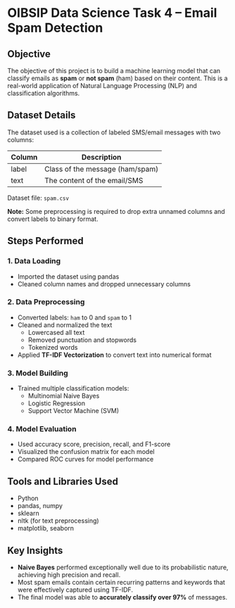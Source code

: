 # OIBSIP Data Science Task 4 – Email Spam Detection

## Objective
The objective of this project is to build a machine learning model that can classify emails as **spam** or **not spam** (ham) based on their content. This is a real-world application of Natural Language Processing (NLP) and classification algorithms.

## Dataset Details

The dataset used is a collection of labeled SMS/email messages with two columns:

| Column | Description                      |
|--------|----------------------------------|
| label  | Class of the message (ham/spam)  |
| text   | The content of the email/SMS     |

Dataset file: `spam.csv`

**Note:** Some preprocessing is required to drop extra unnamed columns and convert labels to binary format.

## Steps Performed

### 1. Data Loading
- Imported the dataset using pandas
- Cleaned column names and dropped unnecessary columns

### 2. Data Preprocessing
- Converted labels: `ham` to 0 and `spam` to 1
- Cleaned and normalized the text
  - Lowercased all text
  - Removed punctuation and stopwords
  - Tokenized words
- Applied **TF-IDF Vectorization** to convert text into numerical format

### 3. Model Building
- Trained multiple classification models:
  - Multinomial Naive Bayes
  - Logistic Regression
  - Support Vector Machine (SVM)

### 4. Model Evaluation
- Used accuracy score, precision, recall, and F1-score
- Visualized the confusion matrix for each model
- Compared ROC curves for model performance

## Tools and Libraries Used

- Python
- pandas, numpy
- sklearn
- nltk (for text preprocessing)
- matplotlib, seaborn

## Key Insights

- **Naive Bayes** performed exceptionally well due to its probabilistic nature, achieving high precision and recall.
- Most spam emails contain certain recurring patterns and keywords that were effectively captured using TF-IDF.
- The final model was able to **accurately classify over 97%** of messages.



